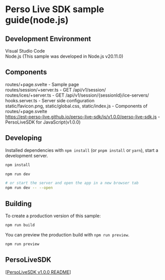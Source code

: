 # Perso Live SDK sample guide(node.js)

## Development Environment
Visual Studio Code  
Node.js (This sample was developed in Node.js v20.11.0)  

## Components
routes/+page.svelte - Sample page  
routes/session/+server.ts - GET /api/v1/session/  
routes/ices/+server.ts - GET /api/v1/session/{sessionId}/ice-servers/  
hooks.server.ts - Server side configuration  
static/favicon.png, static/global.css, static/index.js - Components of routes/+page.svelte  
https://est-perso-live.github.io/perso-live-sdk/js/v1.0.0/perso-live-sdk.js - PersoLiveSDK for JavaScript(v1.0.0)  

## Developing
Installed dependencies with `npm install` (or `pnpm install` or `yarn`), start a development server.
```bash
npm install
```
```bash
npm run dev

# or start the server and open the app in a new browser tab
npm run dev -- --open
```

## Building
To create a production version of this sample:
```bash
npm run build
```

You can preview the production build with `npm run preview`.
```bash
npm run preview
```

## PersoLiveSDK
[[PersoLiveSDK v1.0.0 README](https://est-perso-live.github.io/perso-live-sdk/js/v1.0.0)]